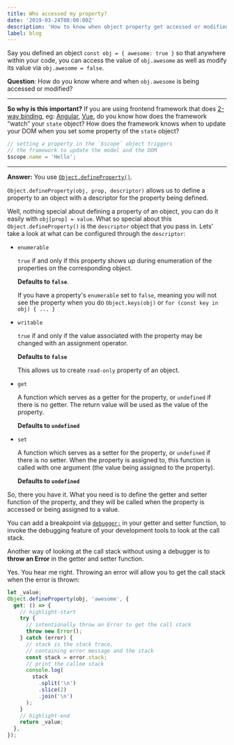 ```yaml
---
title: Who accessed my property?
date: '2019-03-24T08:00:00Z'
description: 'How to know when object property get accessed or modified'
label: blog
---
```


Say you defined an object `const obj = { awesome: true }` so that anywhere within your code, you can access the value of `obj.awesome` as well as modify its value via `obj.awesome = false`.

**Question**: How do you know where and when `obj.awesome` is being accessed or modified?

---

**So why is this important?** If you are using frontend framework that does [2-way binding](https://stackoverflow.com/a/13504965), eg: [Angular](https://angular.io/guide/ajs-quick-reference#ng-model), [Vue](https://vuejs.org/v2/guide/forms.html), do you know how does the framework “watch” your `state` object? How does the framework knows when to update your DOM when you set some property of the `state` object?

```js
// setting a property in the `$scope` object triggers
// the framework to update the model and the DOM
$scope.name = 'Hello';
```

---

**Answer:** You use [`Object.defineProperty()`](https://developer.mozilla.org/en-US/docs/Web/JavaScript/Reference/Global_Objects/Object/defineProperty).

`Object.defineProperty(obj, prop, descriptor)` allows us to define a property to an object with a descriptor for the property being defined.

Well, nothing special about defining a property of an object, you can do it easily with `obj[prop] = value`. What so special about this `Object.defineProperty()` is the `descriptor` object that you pass in. Lets' take a look at what can be configured through the `descriptor`:

- `enumerable`

  `true` if and only if this property shows up during enumeration of the properties on the corresponding object.

  **Defaults to `false`**.

  If you have a property's `enumerable` set to `false`, meaning you will not see the property when you do `Object.keys(obj)` or `for (const key in obj) { ... }`

- `writable`

  `true` if and only if the value associated with the property may be changed with an assignment operator.

  **Defaults to `false`**

  This allows us to create `read-only` property of an object.

- `get`

  A function which serves as a getter for the property, or `undefined` if there is no getter. The return value will be used as the value of the property.

  **Defaults to `undefined`**

- `set`

  A function which serves as a setter for the property, or `undefined` if there is no setter. When the property is assigned to, this function is called with one argument (the value being assigned to the property).

  **Defaults to `undefined`**

So, there you have it. What you need is to define the getter and setter function of the property, and they will be called when the property is accessed or being assigned to a value.

You can add a breakpoint via [`debugger;`](https://developer.mozilla.org/en-US/docs/Web/JavaScript/Reference/Statements/debugger) in your getter and setter function, to invoke the debugging feature of your development tools to look at the call stack.

Another way of looking at the call stack without using a debugger is to **throw an Error** in the getter and setter function.

Yes. You hear me right. Throwing an error will allow you to get the call stack when the error is thrown:

```js
let _value;
Object.defineProperty(obj, 'awesome', {
  get: () => {
    // highlight-start
    try {
      // intentionally throw an Error to get the call stack
      throw new Error();
    } catch (error) {
      // stack is the stack trace, 
      // containing error message and the stack
      const stack = error.stack;
      // print the callee stack
      console.log(
        stack
          .split('\n')
          .slice(2)
          .join('\n')
      );
    }
    // highlight-end
    return _value;
  },
});
```
